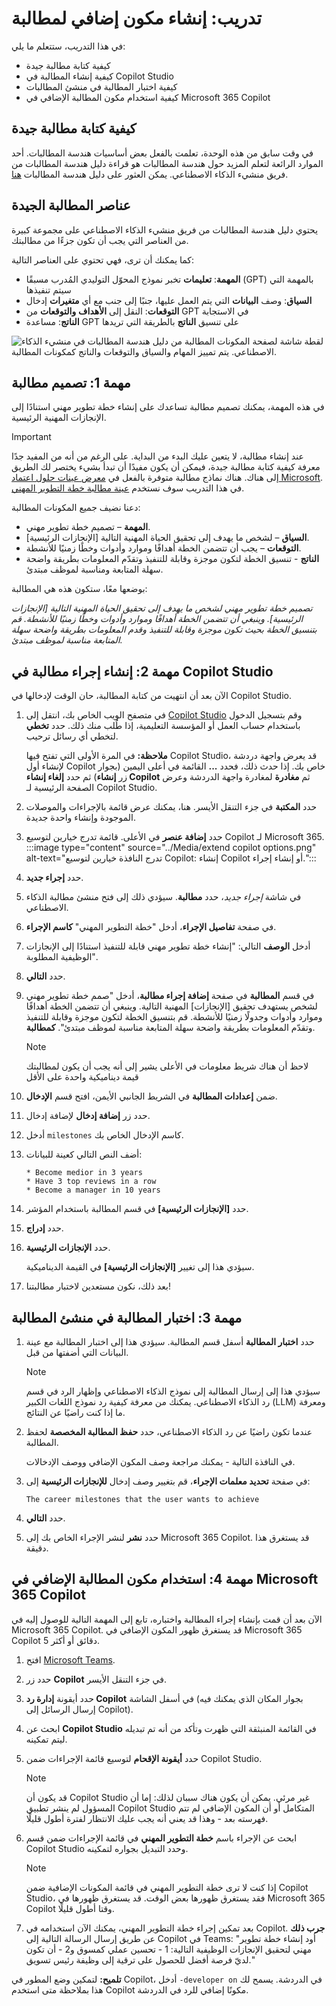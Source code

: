 # تدريب: إنشاء مكون إضافي لمطالبة

في هذا التدريب، ستتعلم ما يلي:

- كيفية كتابة مطالبة جيدة
- كيفية إنشاء المطالبة في Copilot Studio
- كيفية اختبار المطالبة في منشئ المطالبات
- كيفية استخدام مكون المطالبة الإضافي في Microsoft 365 Copilot

## كيفية كتابة مطالبة جيدة

في وقت سابق من هذه الوحدة، تعلمت بالفعل بعض أساسيات هندسة المطالبات. أحد الموارد الرائعة لتعلم المزيد حول هندسة المطالبات هو قراءة دليل هندسة المطالبات من فريق منشيء الذكاء الاصطناعي. يمكن العثور على دليل هندسة المطالبات [هنا](https://aka.ms/learn-ai-builder-prompting-guide).

## عناصر المطالبة الجيدة

يحتوي دليل هندسة المطالبات من فريق منشيء الذكاء الاصطناعي على مجموعة كبيرة من العناصر التي يجب أن تكون جزءًا من مطالبتك.

كما يمكنك أن ترى، فهي تحتوي على العناصر التالية:

- **المهمة**: **تعليمات** تخبر نموذج المحوّل التوليدي المُدرب مسبقًا (GPT) بالمهمة التي سيتم تنفيذها
- **السياق**: وصف **البيانات** التي يتم العمل عليها، جنبًا إلى جنب مع أي **متغيرات** إدخال
- **التوقعات**: النقل إلى **الأهداف** **والتوقعات** من GPT في الاستجابة
- **الناتج**: مساعدة GPT على تنسيق **الناتج** بالطريقة التي تريدها

![لقطة شاشة لصفحة المكونات المطالبة من دليل هندسة المطالبات في منشيء الذكاء الاصطناعي. يتم تمييز المهام والسياق والتوقعات والناتج كمكونات المطالبة.](../Media/4-prompt-engineering-guide.png)

## مهمة 1: تصميم مطالبة

في هذه المهمة، يمكنك تصميم مطالبة تساعدك على إنشاء خطة تطوير مهني استنادًا إلى الإنجازات المهنية الرئيسية.

> [!IMPORTANT]
> عند إنشاء مطالبة، لا يتعين عليك البدء من البداية. على الرغم من أنه من المفيد جدًا معرفة كيفية كتابة مطالبة جيدة، فيمكن أن يكون مفيدًا أن تبدأ بشيء يختصر لك الطريق إلى هناك.
> هناك نماذج مطالبة متوفرة بالفعل في [معرض عينات حلول اعتماد Microsoft](https://aka.ms/power-prompts). في هذا التدريب سوف نستخدم [عينة مطالبة خطة التطوير المهني](https://adoption.microsoft.com/sample-solution-gallery/sample/pnp-powerplatform-prompts-professional-development/).

دعنا نضيف جميع المكونات المطالبة:

- **المهمة** – تصميم خطة تطوير مهني.
- **السياق** – لشخص ما يهدف إلى تحقيق الحياة المهنية التالية [الإنجازات الرئيسية].
- **التوقعات** – يجب أن تتضمن الخطة أهدافًا وموارد وأدوات وخطًا زمنيًا للأنشطة.
- **الناتج** - تنسيق الخطة لتكون موجزة وقابلة للتنفيذ وتقدّم المعلومات بطريقة واضحة سهلة المتابعة ومناسبة لموظف مبتدئ.

بوضعها معًا، ستكون هذه هي المطالبة:

*تصميم خطة تطوير مهني لشخص ما يهدف إلى تحقيق الحياة المهنية التالية [الإنجازات الرئيسية]. وينبغي أن تتضمن الخطة أهدافًا وموارد وأدوات وخطًا زمنيًا للأنشطة. قم بتنسيق الخطة بحيث تكون موجزة وقابلة للتنفيذ وقدم المعلومات بطريقة واضحة سهلة المتابعة مناسبة لموظف مبتدئ.*

## مهمة 2: إنشاء إجراء مطالبة في Copilot Studio

الآن بعد أن انتهيت من كتابة المطالبة، حان الوقت لإدخالها في Copilot Studio.

1. في متصفح الويب الخاص بك، انتقل إلى [Copilot Studio](https://copilotstudio.microsoft.com) وقم بتسجيل الدخول باستخدام حساب العمل أو المؤسسة التعليمية، إذا طُلب منك ذلك.  حدد **تخطي** لتخطي أي رسائل ترحيب.

    **ملاحظة:** في المرة الأولى التي تفتح فيها Copilot Studio، قد يعرض واجهة دردشة لإنشاء أول Copilot خاص بك. إذا حدث ذلك، فحدد **...** القائمة في أعلى اليمين (بجوار زر **إنشاء**) ثم حدد **إلغاء إنشاء Copilot** ثم **مغادرة** لمغادرة واجهة الدردشة وعرض الصفحة الرئيسية لـ Copilot Studio.
1. حدد **المكتبة** في جزء التنقل الأيسر. هنا، يمكنك عرض قائمة بالإجراءات والموصلات الموجودة وإنشاء واحدة جديدة.
1. حدد **إضافة عنصر** في الأعلى.  قائمة تدرج خيارين لتوسيع Copilot لـ Microsoft 365.
:::image type="content" source="../Media/extend copilot options.png" alt-text="تدرج النافذة خيارين لتوسيع Copilot: إنشاء Copilot أو إنشاء إجراء.":::
1. حدد **إجراء جديد**.
1. في شاشة *إجراء جديد*، حدد **مطالبة**. سيؤدي ذلك إلى فتح منشئ مطالبة الذكاء الاصطناعي.
1. في صفحة **تفاصيل الإجراء**، أدخل "خطة التطوير المهني" **كاسم الإجراء**.
1. أدخل **الوصف** التالي: "إنشاء خطة تطوير مهني قابلة للتنفيذ استنادًا إلى الإنجازات الوظيفية المطلوبة".
1. حدد **التالي**.
1. في قسم **المطالبة** في صفحة **إضافة إجراء مطالبة**، أدخل "صمم خطة تطوير مهني لشخص يستهدف تحقيق [الإنجازات] المهنية التالية. وينبغي أن تتضمن الخطة أهدافًا وموارد وأدوات وجدولًا زمنيًا للأنشطة. قم بتنسيق الخطة لتكون موجزة وقابلة للتنفيذ وتقدّم المعلومات بطريقة واضحة سهلة المتابعة مناسبة لموظف مبتدئ". **كمطالبة**.

    > [!NOTE]
    > لاحظ أن هناك شريط معلومات في الأعلى يشير إلى أنه يجب أن يكون لمطالبتك قيمة ديناميكية واحدة على الأقل

1. ضمن **إعدادات المطالبة** في الشريط الجانبي الأيمن، افتح قسم **الإدخال**.
1. حدد زر **إضافة إدخال** لإضافة إدخال.
1. أدخل `milestones` كاسم الإدخال الخاص بك.
1. أضف النص التالي كعينة للبيانات:

      ```text
      * Become medior in 3 years
      * Have 3 top reviews in a row
      * Become a manager in 10 years
      ```

1. حدد **[الإنجازات الرئيسية]** في قسم المطالبة باستخدام المؤشر.
1. حدد **إدراج**.
1. حدد **الإنجازات الرئيسية**.

      سيؤدي هذا إلى تغيير **[الإنجازات الرئيسية]** في القيمة الديناميكية.

1. بعد ذلك، نكون مستعدين لاختبار مطالبتنا!

## مهمة 3: اختبار المطالبة في منشئ المطالبة

1. حدد **اختبار المطالبة** أسفل قسم المطالبة. سيؤدي هذا إلى اختبار المطالبة مع عينة البيانات التي أضفتها من قبل.

    > [!NOTE]
    > سيؤدي هذا إلى إرسال المطالبة إلى نموذج الذكاء الاصطناعي وإظهار الرد في قسم رد الذكاء الاصطناعي. يمكنك من معرفة كيفية رد نموذج اللغات الكبير (LLM) ومعرفة ما إذا كنت راضيًا عن النتائج.

1. عندما تكون راضيًا عن رد الذكاء الاصطناعي، حدد **حفظ المطالبة المخصصة** لحفظ المطالبة.

    في النافذة التالية - يمكنك مراجعة وصف المكون الإضافي ووصف الإدخالات.

1. في صفحة **تحديد معلمات الإجراء**، قم بتغيير وصف إدخال **للإنجازات الرئيسية** إلى:

      ```text
      The career milestones that the user wants to achieve
      ```

1. حدد **التالي**.

1. حدد **نشر** لنشر الإجراء الخاص بك إلى Microsoft 365 Copilot.  قد يستغرق هذا دقيقة.

## مهمة 4: استخدام مكون المطالبة الإضافي في Microsoft 365 Copilot

الآن بعد أن قمت بإنشاء إجراء المطالبة واختباره، تابع إلى المهمة التالية للوصول إليه في Microsoft 365 Copilot.  قد يستغرق ظهور المكون الإضافي في Microsoft 365 Copilot 5 دقائق أو أكثر.

1. افتح [Microsoft Teams](https://teams.microsoft.com).
1. حدد زر **Copilot** في جزء التنقل الأيسر.
1. حدد أيقونة **إدارة رد Copilot** في أسفل الشاشة (بجوار المكان الذي يمكنك فيه إرسال الرسائل إلى Copilot).
1. ابحث عن **Copilot Studio** في القائمة المنبثقة التي ظهرت وتأكد من أنه تم تبديله ليتم تمكينه.  
1. حدد **أيقونة الإقحام** لتوسيع قائمة الإجراءات ضمن Copilot Studio.

    > [!NOTE]
    > قد يكون أن Copilot Studio غير مرئي. يمكن أن يكون هناك سببان لذلك: إما أن المسؤول لم ينشر تطبيق Copilot Studio المتكامل أو أن المكون الإضافي لم تتم فهرسته بعد - وهذا قد يعني أنه يجب عليك الانتظار لفترة أطول قليلًا.

2. ابحث عن الإجراء باسم **خطة التطوير المهني** في قائمة الإجراءات ضمن قسم Copilot Studio وحدد التبديل بجواره لتمكينه.

    > [!NOTE]
    > إذا كنت لا ترى خطة التطوير المهني في قائمة المكونات الإضافية ضمن Copilot Studio، فقد يستغرق ظهورها بعض الوقت. قد يستغرق ظهورها في Microsoft 365 Copilot وقتا أطول قليلًا.

3. بعد تمكين إجراء خطة التطوير المهني، يمكنك الآن استخدامه في Copilot. **جرب ذلك** عن طريق إرسال الرسالة التالية إلى Copilot في Teams: "أود إنشاء خطة تطوير مهني لتحقيق الإنجازات الوظيفية التالية: 1 - تحسين عملي كمسوق و2 - أن تكون لديّ فرصة أفضل للحصول على ترقية إلى وظيفة رئيس تسويق."

**تلميح:** لتمكين وضع المطور في Copilot، أدخل `-developer on` في الدردشة.  يسمح لك هذا بملاحظة متى استخدم Copilot مكونًا إضافي للرد في الدردشة.

